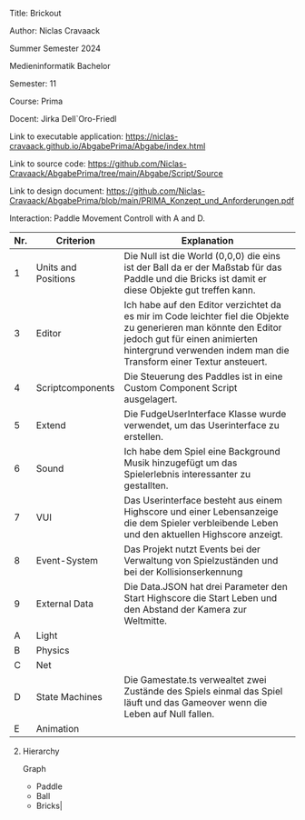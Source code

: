 Title: Brickout

Author: Niclas Cravaack

Summer Semester 2024

Medieninformatik Bachelor 

Semester: 11

Course: Prima

Docent: Jirka Dell`Oro-Friedl

Link to executable application: https://niclas-cravaack.github.io/AbgabePrima/Abgabe/index.html

Link to source code: https://github.com/Niclas-Cravaack/AbgabePrima/tree/main/Abgabe/Script/Source

Link to design document: https://github.com/Niclas-Cravaack/AbgabePrima/blob/main/PRIMA_Konzept_und_Anforderungen.pdf

Interaction: Paddle Movement Controll with A and D. 

|Nr. |Criterion|Explanation|
|---------------|--------------- |--------------- |
|1 |Units and Positions|Die Null ist die World (0,0,0) die eins ist der Ball da er der Maßstab für das Paddle und die Bricks ist damit er diese Objekte gut treffen kann. |
|3|Editor|Ich habe auf den Editor verzichtet da es mir im Code leichter fiel die Objekte zu generieren man könnte den Editor jedoch gut für einen animierten hintergrund verwenden indem man die Transform einer Textur ansteuert. |
|4|Scriptcomponents|Die Steuerung des Paddles ist in eine Custom Component Script ausgelagert. |
|5|Extend|Die FudgeUserInterface Klasse wurde verwendet, um das Userinterface zu erstellen. |
|6|Sound|Ich habe dem Spiel eine Background Musik hinzugefügt um das Spielerlebnis interessanter zu gestallten.|
|7|VUI|Das Userinterface besteht aus einem Highscore und einer Lebensanzeige die dem Spieler verbleibende Leben und den aktuellen Highscore anzeigt. |
|8|Event-System|Das Projekt nutzt Events bei der Verwaltung von Spielzuständen und bei der Kollisionserkennung |
|9|External Data|Die Data.JSON hat drei Parameter den Start Highscore die Start Leben und den Abstand der Kamera zur Weltmitte. |
|A|Light||
|B|Physics||
|C|Net||
|D|State Machines|Die Gamestate.ts verwealtet zwei Zustände des Spiels einmal das Spiel läuft und das Gameover wenn die Leben auf Null fallen.|
|E|Animation||

 2. Hierarchy

     Graph 
      - Paddle 
      - Ball 
      - Bricks|
